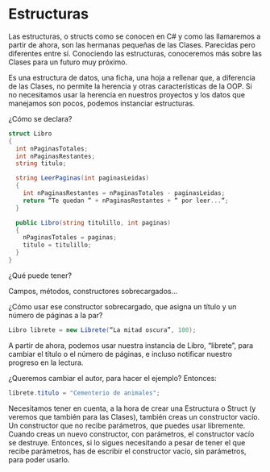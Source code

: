 # Estructuras

Las estructuras, o structs como se conocen en C# y como las llamaremos a partir de ahora, son las hermanas pequeñas de las Clases. Parecidas pero diferentes entre sí.
Conociendo las estructuras, conoceremos más sobre las Clases para un futuro muy próximo.

Es una estructura de datos, una ficha, una hoja a rellenar que, a diferencia de las Clases, no permite la herencia y otras características de la OOP. Si no necesitamos usar la herencia en nuestros proyectos y los datos que manejamos son pocos, podemos instanciar estructuras.

¿Cómo se declara?

```cs
struct Libro
{
  int nPaginasTotales;
  int nPaginasRestantes;
  string titulo;

  string LeerPaginas(int paginasLeidas)
  {
    int nPaginasRestantes = nPaginasTotales - paginasLeidas;
    return “Te quedan “ + nPaginasRestantes + “ por leer...“;
  }

  public Libro(string titulillo, int paginas)
  {
  	nPaginasTotales = paginas;
  	titulo = titulillo;
  }
}
```

¿Qué puede tener?

Campos, métodos, constructores sobrecargados…

¿Cómo usar ese constructor sobrecargado, que asigna un título y un número de páginas a la par?

```cs
Libro librete = new Librete(“La mitad oscura”, 100);
```

A partir de ahora, podemos usar nuestra instancia de Libro, “librete”, para cambiar el título o el número de páginas, e incluso notificar nuestro progreso en la lectura.

¿Queremos cambiar el autor, para hacer el ejemplo? Entonces:

```cs
librete.titulo = "Cementerio de animales";
```

Necesitamos tener en cuenta, a la hora de crear una Estructura o Struct (y veremos que también para las Clases), también creas un constructor vacío. Un constructor que no recibe parámetros, que puedes usar libremente. Cuando creas un nuevo constructor, con parámetros, el constructor vacío se destruye. Entonces, si lo sigues necesitando a pesar de tener el que recibe parámetros, has de escribir el constructor vacío, sin parámetros, para poder usarlo.
